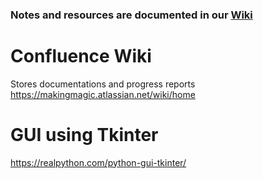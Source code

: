 ### Notes and resources are documented in our [Wiki](https://github.com/sophiiiapapaya/EE175-senior-project/wiki)
# Confluence Wiki
Stores documentations and progress reports
https://makingmagic.atlassian.net/wiki/home

# GUI using Tkinter
https://realpython.com/python-gui-tkinter/
